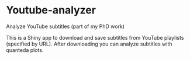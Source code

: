 # Youtube-analyzer
Analyze YouTube subtitles (part of my PhD work)

This is a Shiny app to download and save subtitles from YouTube playlists (specified by URL). After downloading you can analyze subtitles with quanteda plots. 


